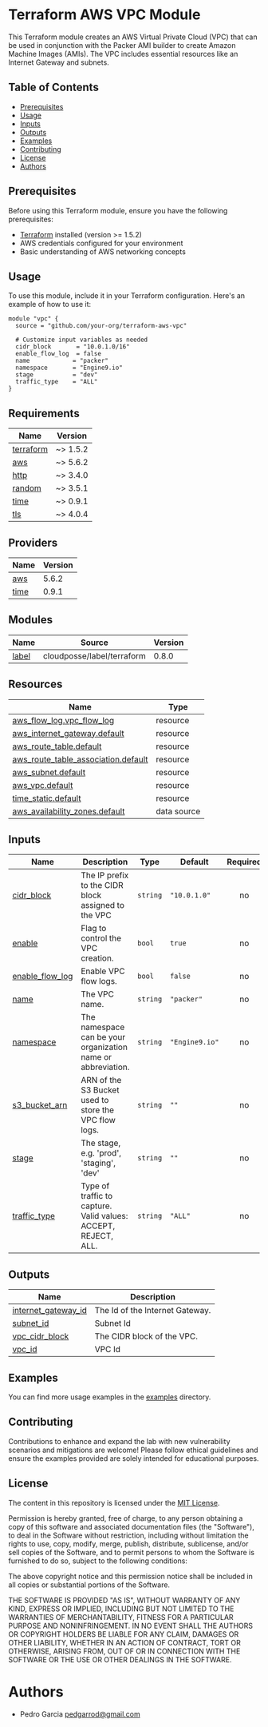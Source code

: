 # Terraform AWS VPC Module

This Terraform module creates an AWS Virtual Private Cloud (VPC) that can be used in conjunction with the Packer AMI builder to create Amazon Machine Images (AMIs). The VPC includes essential resources like an Internet Gateway and subnets.

## Table of Contents

- [Prerequisites](#prerequisites)
- [Usage](#usage)
- [Inputs](#inputs)
- [Outputs](#outputs)
- [Examples](#examples)
- [Contributing](#contributing)
- [License](#license)
- [Authors](#authors)

## Prerequisites

Before using this Terraform module, ensure you have the following prerequisites:

- [Terraform](https://www.terraform.io/) installed (version >= 1.5.2)
- AWS credentials configured for your environment
- Basic understanding of AWS networking concepts

## Usage

To use this module, include it in your Terraform configuration. Here's an example of how to use it:

```hcl
module "vpc" {
  source = "github.com/your-org/terraform-aws-vpc"

  # Customize input variables as needed
  cidr_block       = "10.0.1.0/16"
  enable_flow_log  = false
  name            = "packer"
  namespace       = "Engine9.io"
  stage           = "dev"
  traffic_type    = "ALL"
}
```

<!-- BEGIN_TF_DOCS -->
## Requirements

| Name | Version |
|------|---------|
| <a name="requirement_terraform"></a> [terraform](#requirement\_terraform) | ~> 1.5.2 |
| <a name="requirement_aws"></a> [aws](#requirement\_aws) | ~> 5.6.2 |
| <a name="requirement_http"></a> [http](#requirement\_http) | ~> 3.4.0 |
| <a name="requirement_random"></a> [random](#requirement\_random) | ~> 3.5.1 |
| <a name="requirement_time"></a> [time](#requirement\_time) | ~> 0.9.1 |
| <a name="requirement_tls"></a> [tls](#requirement\_tls) | ~> 4.0.4 |

## Providers

| Name | Version |
|------|---------|
| <a name="provider_aws"></a> [aws](#provider\_aws) | 5.6.2 |
| <a name="provider_time"></a> [time](#provider\_time) | 0.9.1 |

## Modules

| Name | Source | Version |
|------|--------|---------|
| <a name="module_label"></a> [label](#module\_label) | cloudposse/label/terraform | 0.8.0 |

## Resources

| Name | Type |
|------|------|
| [aws_flow_log.vpc_flow_log](https://registry.terraform.io/providers/hashicorp/aws/latest/docs/resources/flow_log) | resource |
| [aws_internet_gateway.default](https://registry.terraform.io/providers/hashicorp/aws/latest/docs/resources/internet_gateway) | resource |
| [aws_route_table.default](https://registry.terraform.io/providers/hashicorp/aws/latest/docs/resources/route_table) | resource |
| [aws_route_table_association.default](https://registry.terraform.io/providers/hashicorp/aws/latest/docs/resources/route_table_association) | resource |
| [aws_subnet.default](https://registry.terraform.io/providers/hashicorp/aws/latest/docs/resources/subnet) | resource |
| [aws_vpc.default](https://registry.terraform.io/providers/hashicorp/aws/latest/docs/resources/vpc) | resource |
| [time_static.default](https://registry.terraform.io/providers/hashicorp/time/latest/docs/resources/static) | resource |
| [aws_availability_zones.default](https://registry.terraform.io/providers/hashicorp/aws/latest/docs/data-sources/availability_zones) | data source |

## Inputs

| Name | Description | Type | Default | Required |
|------|-------------|------|---------|:--------:|
| <a name="input_cidr_block"></a> [cidr\_block](#input\_cidr\_block) | The IP prefix to the CIDR block assigned to the VPC | `string` | `"10.0.1.0"` | no |
| <a name="input_enable"></a> [enable](#input\_enable) | Flag to control the VPC creation. | `bool` | `true` | no |
| <a name="input_enable_flow_log"></a> [enable\_flow\_log](#input\_enable\_flow\_log) | Enable VPC flow logs. | `bool` | `false` | no |
| <a name="input_name"></a> [name](#input\_name) | The VPC name. | `string` | `"packer"` | no |
| <a name="input_namespace"></a> [namespace](#input\_namespace) | The namespace can be your organization name or abbreviation. | `string` | `"Engine9.io"` | no |
| <a name="input_s3_bucket_arn"></a> [s3\_bucket\_arn](#input\_s3\_bucket\_arn) | ARN of the S3 Bucket used to store the VPC flow logs. | `string` | `""` | no |
| <a name="input_stage"></a> [stage](#input\_stage) | The stage, e.g. 'prod', 'staging', 'dev' | `string` | `""` | no |
| <a name="input_traffic_type"></a> [traffic\_type](#input\_traffic\_type) | Type of traffic to capture. Valid values: ACCEPT, REJECT, ALL. | `string` | `"ALL"` | no |

## Outputs

| Name | Description |
|------|-------------|
| <a name="output_internet_gateway_id"></a> [internet\_gateway\_id](#output\_internet\_gateway\_id) | The Id of the Internet Gateway. |
| <a name="output_subnet_id"></a> [subnet\_id](#output\_subnet\_id) | Subnet Id |
| <a name="output_vpc_cidr_block"></a> [vpc\_cidr\_block](#output\_vpc\_cidr\_block) | The CIDR block of the VPC. |
| <a name="output_vpc_id"></a> [vpc\_id](#output\_vpc\_id) | VPC Id |
<!-- END_TF_DOCS -->

## Examples

You can find more usage examples in the [examples](./examples) directory.


## Contributing

Contributions to enhance and expand the lab with new vulnerability scenarios and mitigations are welcome! Please follow ethical guidelines and ensure the examples provided are solely intended for educational purposes.

## License

The content in this repository is licensed under the [MIT License](LICENSE).

Permission is hereby granted, free of charge, to any person obtaining a copy of this software and associated documentation files (the "Software"), to deal in the Software without restriction, including without limitation the rights to use, copy, modify, merge, publish, distribute, sublicense, and/or sell copies of the Software, and to permit persons to whom the Software is furnished to do so, subject to the following conditions:

The above copyright notice and this permission notice shall be included in all copies or substantial portions of the Software.

THE SOFTWARE IS PROVIDED "AS IS", WITHOUT WARRANTY OF ANY KIND, EXPRESS OR IMPLIED, INCLUDING BUT NOT LIMITED TO THE WARRANTIES OF MERCHANTABILITY, FITNESS FOR A PARTICULAR PURPOSE AND NONINFRINGEMENT. IN NO EVENT SHALL THE AUTHORS OR COPYRIGHT HOLDERS BE LIABLE FOR ANY CLAIM, DAMAGES OR OTHER LIABILITY, WHETHER IN AN ACTION OF CONTRACT, TORT OR OTHERWISE, ARISING FROM, OUT OF OR IN CONNECTION WITH THE SOFTWARE OR THE USE OR OTHER DEALINGS IN THE SOFTWARE.

# Authors

- Pedro Garcia <pedgarrod@gmail.com>
